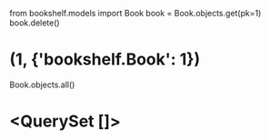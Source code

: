 from bookshelf.models import Book
book = Book.objects.get(pk=1)
book.delete()
# (1, {'bookshelf.Book': 1})
Book.objects.all()
# <QuerySet []>